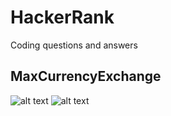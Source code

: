 # HackerRank
Coding questions and answers

MaxCurrencyExchange
-------------------
![alt text](https://github.com/ajita86/HackerRank/blob/mce1.jpeg?raw=true)
![alt text](https://github.com/ajita86/HackerRank/blob/main/mce2.jpeg?raw=true)

